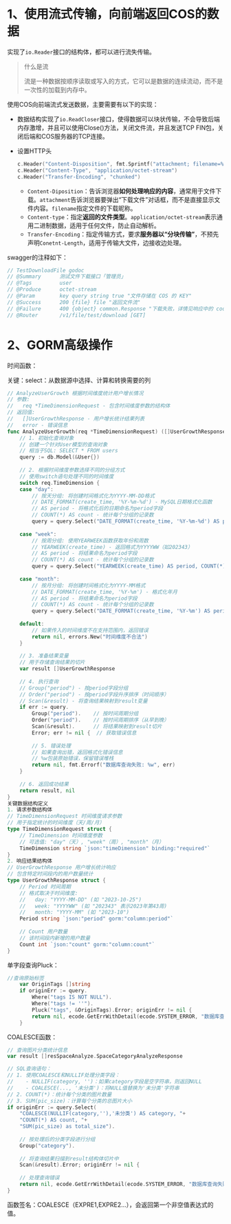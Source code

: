 # 1、使用流式传输，向前端返回COS的数据

实现了`io.Reader`接口的结构体，都可以进行流失传输。

> 什么是流
>
> 流是一种数据按顺序读取或写入的方式，它可以是数据的连续流动，而不是一次性的加载到内存中。

使用COS向前端流式发送数据，主要需要有以下的实现：

- 数据结构实现了`io.ReadCloser`接口，使得数据可以块状传输，不会导致后端内存激增，并且可以使用Close()方法，关闭文件流，并且发送TCP FIN包，关闭后端和COS服务器的TCP连接。

- 设置HTTP头

  ```go
  c.Header("Content-Disposition", fmt.Sprintf("attachment; filename=%q", path.Base(key)))
  c.Header("Content-Type", "application/octet-stream")
  c.Header("Transfer-Encoding", "chunked")
  ```

  - `Content-Diposition`：告诉浏览器**如何处理响应的内容**，通常用于文件下载。`attachment`告诉浏览器要弹出“下载文件”对话框，而不是直接显示文件内容。`filename`指定文件的下载昵称。
  - `Content-type`：指定**返回的文件类型**。`application/octet-stream`表示通用二进制数据，适用于任何文件，防止自动解析。
  - `Transfer-Encoding`：指定传输方式，要求**服务器以“分块传输”**，不预先声明`Conetnt-Length`，适用于传输大文件，边接收边处理。

swagger的注释如下：

```go
// TestDownloadFile godoc
// @Summary      测试文件下载接口「管理员」
// @Tags         user
// @Produce      octet-stream
// @Param        key query string true "文件存储在 COS 的 KEY"
// @Success      200 {file} file "返回文件流"
// @Failure      400 {object} common.Response "下载失败，详情见响应中的 code"
// @Router       /v1/file/test/download [GET]
```

# 2、GORM高级操作

时间函数：

关键：select：从数据源中选择、计算和转换需要的列

```go
// AnalyzeUserGrowth 根据时间维度统计用户增长情况
// 参数:
//   req *TimeDimensionRequest - 包含时间维度参数的结构体
// 返回值:
//   []UserGrowthResponse - 用户增长统计结果列表
//   error - 错误信息
func AnalyzeUserGrowth(req *TimeDimensionRequest) ([]UserGrowthResponse, error) {
    // 1. 初始化查询对象
    // 创建一个针对User模型的查询对象
    // 相当于SQL: SELECT * FROM users
    query := db.Model(&User{})
    
    // 2. 根据时间维度参数选择不同的分组方式
    // 使用switch语句处理不同的时间维度
    switch req.TimeDimension {
    case "day":
        // 按天分组: 将创建时间格式化为YYYY-MM-DD格式
        // DATE_FORMAT(create_time, '%Y-%m-%d') - MySQL日期格式化函数
        // AS period - 将格式化后的日期命名为period字段
        // COUNT(*) AS count - 统计每个分组的记录数
        query = query.Select("DATE_FORMAT(create_time, '%Y-%m-%d') AS period, COUNT(*) AS count")
    
    case "week":
        // 按周分组: 使用YEARWEEK函数获取年份和周数
        // YEARWEEK(create_time) - 返回格式为YYYYWW（如202343）
        // AS period - 将结果命名为period字段
        // COUNT(*) AS count - 统计每个分组的记录数
        query = query.Select("YEARWEEK(create_time) AS period, COUNT(*) AS count")
    
    case "month":
        // 按月分组: 将创建时间格式化为YYYY-MM格式
        // DATE_FORMAT(create_time, '%Y-%m') - 格式化年月
        // AS period - 将结果命名为period字段
        // COUNT(*) AS count - 统计每个分组的记录数
        query = query.Select("DATE_FORMAT(create_time, '%Y-%m') AS period, COUNT(*) AS count")
    
    default:
        // 如果传入的时间维度不在支持范围内，返回错误
        return nil, errors.New("时间维度不合法")
    }
    
    // 3. 准备结果变量
    // 用于存储查询结果的切片
    var result []UserGrowthResponse
    
    // 4. 执行查询
    // Group("period") - 按period字段分组
    // Order("period") - 按period字段升序排序（时间顺序）
    // Scan(&result) - 将查询结果映射到result变量
    if err := query.
        Group("period").    // 按时间周期分组
        Order("period").    // 按时间周期排序（从早到晚）
        Scan(&result).      // 将结果映射到result切片
        Error; err != nil {  // 获取错误信息
        
        // 5. 错误处理
        // 如果查询出错，返回格式化错误信息
        // %w包装原始错误，保留错误堆栈
        return nil, fmt.Errorf("数据库查询失败: %w", err)
    }
    
    // 6. 返回成功结果
    return result, nil
}
关键数据结构定义
1. 请求参数结构体
// TimeDimensionRequest 时间维度请求参数
// 用于指定统计的时间维度（天/周/月）
type TimeDimensionRequest struct {
    // TimeDimension 时间维度参数
    // 可选值: "day"（天）, "week"（周）, "month"（月）
    TimeDimension string `json:"timeDimension" binding:"required"`
}
2. 响应结果结构体
// UserGrowthResponse 用户增长统计响应
// 包含特定时间段内的用户数量统计
type UserGrowthResponse struct {
    // Period 时间周期
    // 格式取决于时间维度:
    //   day: "YYYY-MM-DD" (如 "2023-10-25")
    //   week: "YYYYWW" (如 "202343" 表示2023年第43周)
    //   month: "YYYY-MM" (如 "2023-10")
    Period string `json:"period" gorm:"column:period"`
    
    // Count 用户数量
    // 该时间段内新增的用户数量
    Count int `json:"count" gorm:"column:count"`
}
```

单字段查询Pluck：

```go
//查询原始标签
	var OriginTags []string
	if originErr := query.
		Where("tags IS NOT NULL").
		Where("tags != ''").
		Pluck("tags", &OriginTags).Error; originErr != nil {
		return nil, ecode.GetErrWithDetail(ecode.SYSTEM_ERROR, "数据库查询失败")
	}
```

COALESCE函数：

```go
// 查询图片分类统计信息
var result []resSpaceAnalyze.SpaceCategoryAnalyzeResponse

// SQL查询语句：
// 1. 使用COALESCE和NULLIF处理分类字段：
//    - NULLIF(category, '')：如果category字段是空字符串，则返回NULL
//    - COALESCE(..., '未分类')：将NULL值替换为'未分类'字符串
// 2. COUNT(*)：统计每个分类的图片数量
// 3. SUM(pic_size)：计算每个分类的总图片大小
if originErr := query.Select(
    "COALESCE(NULLIF(category,''),'未分类') AS category, "+
    "COUNT(*) AS count, "+
    "SUM(pic_size) as total_size").
    
    // 按处理后的分类字段进行分组
    Group("category").
    
    // 将查询结果扫描到result结构体切片中
    Scan(&result).Error; originErr != nil {
    
    // 处理查询错误
    return nil, ecode.GetErrWithDetail(ecode.SYSTEM_ERROR, "数据库查询失败")
}
```

函数签名：COALESCE（EXPRE1,EXPRE2…），会返回第一个非空值表达式的值。
